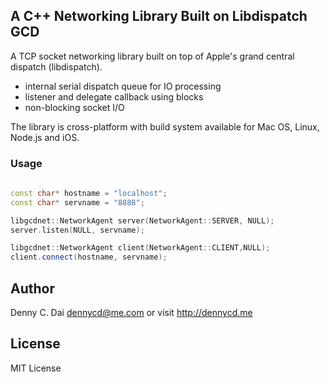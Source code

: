 ## A C++ Networking Library Built on Libdispatch GCD

A TCP socket networking library built on top of Apple's grand central dispatch (libdispatch). 
 * internal serial dispatch queue for IO processing
 * listener and delegate callback using blocks
 * non-blocking socket I/O

The library is cross-platform with build system available for Mac OS, Linux, Node.js and iOS.

### Usage

```cpp
        
const char* hostname = "localhost";
const char* servname = "8888";

libgcdnet::NetworkAgent server(NetworkAgent::SERVER, NULL); 
server.listen(NULL, servname);

libgcdnet::NetworkAgent client(NetworkAgent::CLIENT,NULL); 
client.connect(hostname, servname);

```

## Author 
Denny C. Dai <dennycd@me.com> or visit <http://dennycd.me>

## License 
MIT License 